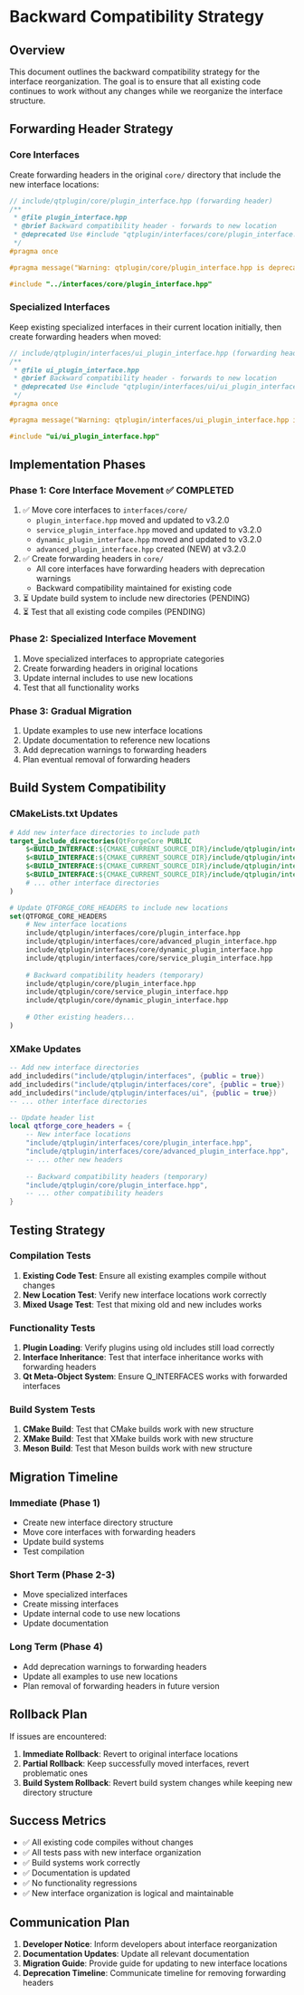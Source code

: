 # Backward Compatibility Strategy

## Overview

This document outlines the backward compatibility strategy for the interface reorganization. The goal is to ensure that all existing code continues to work without any changes while we reorganize the interface structure.

## Forwarding Header Strategy

### Core Interfaces
Create forwarding headers in the original `core/` directory that include the new interface locations:

```cpp
// include/qtplugin/core/plugin_interface.hpp (forwarding header)
/**
 * @file plugin_interface.hpp
 * @brief Backward compatibility header - forwards to new location
 * @deprecated Use #include "qtplugin/interfaces/core/plugin_interface.hpp" instead
 */
#pragma once

#pragma message("Warning: qtplugin/core/plugin_interface.hpp is deprecated. Use qtplugin/interfaces/core/plugin_interface.hpp instead.")

#include "../interfaces/core/plugin_interface.hpp"
```

### Specialized Interfaces
Keep existing specialized interfaces in their current location initially, then create forwarding headers when moved:

```cpp
// include/qtplugin/interfaces/ui_plugin_interface.hpp (forwarding header)
/**
 * @file ui_plugin_interface.hpp  
 * @brief Backward compatibility header - forwards to new location
 * @deprecated Use #include "qtplugin/interfaces/ui/ui_plugin_interface.hpp" instead
 */
#pragma once

#pragma message("Warning: qtplugin/interfaces/ui_plugin_interface.hpp is deprecated. Use qtplugin/interfaces/ui/ui_plugin_interface.hpp instead.")

#include "ui/ui_plugin_interface.hpp"
```

## Implementation Phases

### Phase 1: Core Interface Movement ✅ COMPLETED
1. ✅ Move core interfaces to `interfaces/core/`
   - `plugin_interface.hpp` moved and updated to v3.2.0
   - `service_plugin_interface.hpp` moved and updated to v3.2.0
   - `dynamic_plugin_interface.hpp` moved and updated to v3.2.0
   - `advanced_plugin_interface.hpp` created (NEW) at v3.2.0
2. ✅ Create forwarding headers in `core/`
   - All core interfaces have forwarding headers with deprecation warnings
   - Backward compatibility maintained for existing code
3. ⏳ Update build system to include new directories (PENDING)
4. ⏳ Test that all existing code compiles (PENDING)

### Phase 2: Specialized Interface Movement  
1. Move specialized interfaces to appropriate categories
2. Create forwarding headers in original locations
3. Update internal includes to use new locations
4. Test that all functionality works

### Phase 3: Gradual Migration
1. Update examples to use new interface locations
2. Update documentation to reference new locations
3. Add deprecation warnings to forwarding headers
4. Plan eventual removal of forwarding headers

## Build System Compatibility

### CMakeLists.txt Updates
```cmake
# Add new interface directories to include path
target_include_directories(QtForgeCore PUBLIC
    $<BUILD_INTERFACE:${CMAKE_CURRENT_SOURCE_DIR}/include/qtplugin/interfaces>
    $<BUILD_INTERFACE:${CMAKE_CURRENT_SOURCE_DIR}/include/qtplugin/interfaces/core>
    $<BUILD_INTERFACE:${CMAKE_CURRENT_SOURCE_DIR}/include/qtplugin/interfaces/ui>
    $<BUILD_INTERFACE:${CMAKE_CURRENT_SOURCE_DIR}/include/qtplugin/interfaces/data>
    # ... other interface directories
)

# Update QTFORGE_CORE_HEADERS to include new locations
set(QTFORGE_CORE_HEADERS
    # New interface locations
    include/qtplugin/interfaces/core/plugin_interface.hpp
    include/qtplugin/interfaces/core/advanced_plugin_interface.hpp
    include/qtplugin/interfaces/core/dynamic_plugin_interface.hpp
    include/qtplugin/interfaces/core/service_plugin_interface.hpp
    
    # Backward compatibility headers (temporary)
    include/qtplugin/core/plugin_interface.hpp
    include/qtplugin/core/service_plugin_interface.hpp
    include/qtplugin/core/dynamic_plugin_interface.hpp
    
    # Other existing headers...
)
```

### XMake Updates
```lua
-- Add new interface directories
add_includedirs("include/qtplugin/interfaces", {public = true})
add_includedirs("include/qtplugin/interfaces/core", {public = true})
add_includedirs("include/qtplugin/interfaces/ui", {public = true})
-- ... other interface directories

-- Update header list
local qtforge_core_headers = {
    -- New interface locations
    "include/qtplugin/interfaces/core/plugin_interface.hpp",
    "include/qtplugin/interfaces/core/advanced_plugin_interface.hpp",
    -- ... other new headers
    
    -- Backward compatibility headers (temporary)
    "include/qtplugin/core/plugin_interface.hpp",
    -- ... other compatibility headers
}
```

## Testing Strategy

### Compilation Tests
1. **Existing Code Test**: Ensure all existing examples compile without changes
2. **New Location Test**: Verify new interface locations work correctly
3. **Mixed Usage Test**: Test that mixing old and new includes works

### Functionality Tests
1. **Plugin Loading**: Verify plugins using old includes still load correctly
2. **Interface Inheritance**: Test that interface inheritance works with forwarding headers
3. **Qt Meta-Object System**: Ensure Q_INTERFACES works with forwarded interfaces

### Build System Tests
1. **CMake Build**: Test that CMake builds work with new structure
2. **XMake Build**: Test that XMake builds work with new structure  
3. **Meson Build**: Test that Meson builds work with new structure

## Migration Timeline

### Immediate (Phase 1)
- Create new interface directory structure
- Move core interfaces with forwarding headers
- Update build systems
- Test compilation

### Short Term (Phase 2-3)
- Move specialized interfaces
- Create missing interfaces
- Update internal code to use new locations
- Update documentation

### Long Term (Phase 4)
- Add deprecation warnings to forwarding headers
- Update all examples to use new locations
- Plan removal of forwarding headers in future version

## Rollback Plan

If issues are encountered:

1. **Immediate Rollback**: Revert to original interface locations
2. **Partial Rollback**: Keep successfully moved interfaces, revert problematic ones
3. **Build System Rollback**: Revert build system changes while keeping new directory structure

## Success Metrics

- ✅ All existing code compiles without changes
- ✅ All tests pass with new interface organization
- ✅ Build systems work correctly
- ✅ Documentation is updated
- ✅ No functionality regressions
- ✅ New interface organization is logical and maintainable

## Communication Plan

1. **Developer Notice**: Inform developers about interface reorganization
2. **Documentation Updates**: Update all relevant documentation
3. **Migration Guide**: Provide guide for updating to new interface locations
4. **Deprecation Timeline**: Communicate timeline for removing forwarding headers
